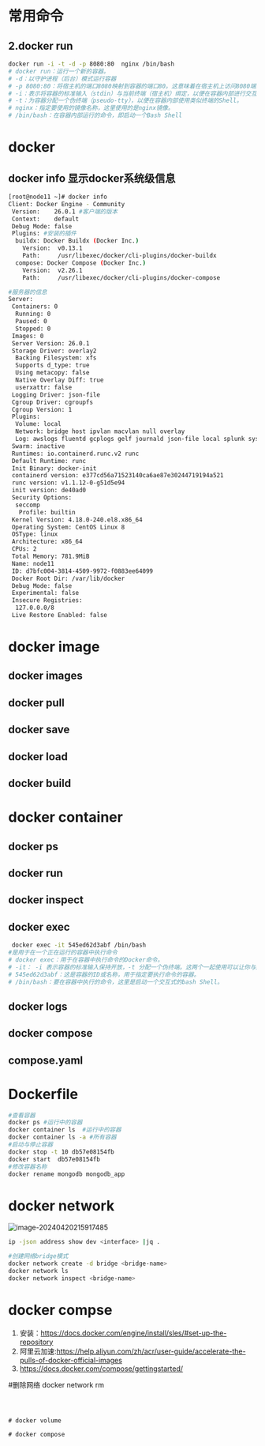 # 常用命令

## 2.docker run 
```bash
docker run -i -t -d -p 8080:80  nginx /bin/bash
# docker run：运行一个新的容器。
# -d：以守护进程（后台）模式运行容器
# -p 8080:80：将宿主机的端口8080映射到容器的端口80。这意味着在宿主机上访问8080端口时，请求将被转发到容器的80端口
# -i：表示将容器的标准输入（stdin）与当前终端（宿主机）绑定，以便在容器内部进行交互。
# -t：为容器分配一个伪终端（pseudo-tty），以便在容器内部使用类似终端的Shell。
# nginx：指定要使用的镜像名称，这里使用的是nginx镜像。
# /bin/bash：在容器内部运行的命令，即启动一个Bash Shell
```



# docker

## docker info 显示docker系统级信息

```bash
[root@node11 ~]# docker info 
Client: Docker Engine - Community
 Version:    26.0.1 #客户端的版本
 Context:    default
 Debug Mode: false
 Plugins: #安装的插件
  buildx: Docker Buildx (Docker Inc.)
    Version:  v0.13.1
    Path:     /usr/libexec/docker/cli-plugins/docker-buildx
  compose: Docker Compose (Docker Inc.)
    Version:  v2.26.1
    Path:     /usr/libexec/docker/cli-plugins/docker-compose

#服务器的信息
Server:
 Containers: 0
  Running: 0
  Paused: 0
  Stopped: 0
 Images: 0
 Server Version: 26.0.1
 Storage Driver: overlay2
  Backing Filesystem: xfs
  Supports d_type: true
  Using metacopy: false
  Native Overlay Diff: true
  userxattr: false
 Logging Driver: json-file
 Cgroup Driver: cgroupfs
 Cgroup Version: 1
 Plugins:
  Volume: local
  Network: bridge host ipvlan macvlan null overlay
  Log: awslogs fluentd gcplogs gelf journald json-file local splunk syslog
 Swarm: inactive
 Runtimes: io.containerd.runc.v2 runc
 Default Runtime: runc
 Init Binary: docker-init
 containerd version: e377cd56a71523140ca6ae87e30244719194a521
 runc version: v1.1.12-0-g51d5e94
 init version: de40ad0
 Security Options:
  seccomp
   Profile: builtin
 Kernel Version: 4.18.0-240.el8.x86_64
 Operating System: CentOS Linux 8
 OSType: linux
 Architecture: x86_64
 CPUs: 2
 Total Memory: 781.9MiB
 Name: node11
 ID: d7bfc004-3814-4509-9972-f0883ee64099
 Docker Root Dir: /var/lib/docker
 Debug Mode: false
 Experimental: false
 Insecure Registries:
  127.0.0.0/8
 Live Restore Enabled: false
```

# docker image

## docker images 

## docker pull

## docker save

## docker load

## docker build 

# docker container

## docker ps 

## docker run

## docker inspect

## docker exec
```bash
 docker exec -it 545ed62d3abf /bin/bash
#是用于在一个正在运行的容器中执行命令
# docker exec：用于在容器中执行命令的Docker命令。
# -it： -i 表示容器的标准输入保持开放，-t 分配一个伪终端。这两个一起使用可以让你与运行的容器进行交互。
# 545ed62d3abf：这是容器的ID或名称，用于指定要执行命令的容器。
# /bin/bash：要在容器中执行的命令，这里是启动一个交互式的bash Shell。
```

## docker logs <container>

## docker compose

## compose.yaml

# Dockerfile

```bash
#查看容器
docker ps #运行中的容器
docker container ls  #运行中的容器
docker container ls -a #所有容器
#启动与停止容器
docker stop -t 10 db57e08154fb
docker start  db57e08154fb
#修改容器名称
docker rename mongodb mongodb_app
```

# docker  network   

![image-20240420215917485](https://zlgan-blog.oss-cn-shenzhen.aliyuncs.com/image-20240420215917485.png)

```bash
ip -json address show dev <interface> |jq .

#创建网络bridge模式 
docker network create -d bridge <bridge-name>
docker network ls
docker network inspect <bridge-name>

```


# docker compse 
1. 安装：https://docs.docker.com/engine/install/sles/#set-up-the-repository
2. 阿里云加速:https://help.aliyun.com/zh/acr/user-guide/accelerate-the-pulls-of-docker-official-images
3. https://docs.docker.com/compose/gettingstarted/

#删除网络
docker network rm <bridge-name>
```



# docker volume

# docker compose
